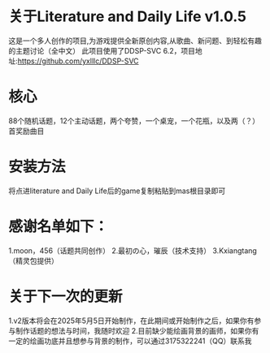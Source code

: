 # 关于Literature and Daily Life v1.0.5
这是一个多人创作的项目,为游戏提供全新原创内容,从歌曲、新问题、到轻松有趣的主题讨论（全中文）
此项目使用了DDSP-SVC 6.2，项目地址:https://github.com/yxlllc/DDSP-SVC

# 核心
88个随机话题，12个主动话题，两个夸赞，一个桌宠，一个花瓶，以及两（？）首奖励曲目

# 安装方法
将点进literature and Daily Life后的game复制粘贴到mas根目录即可

# 感谢名单如下：
1.moon，456（话题共同创作）
2.最初の心，璀辰（技术支持）
3.Kxiangtang（精灵包提供）

# 关于下一次的更新
1.v2版本将会在2025年5月5日开始制作，在此期间或开始制作之后，如果你有参与制作话题的想法与时间，我随时欢迎
2.目前缺少能绘画背景的画师，如果你有一定的绘画功底并且想参与背景的制作，可以通过3175322241（QQ）联系我


